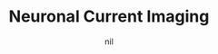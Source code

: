 ---
title: "Neuronal Current Imaging"
project_id: 
date: nil
conference_id: ""
presenters:
   - peter_bandettini
summary: "<p>High Field Workshop, University of Minnesota</p>"
file: /assets/presentations/T141.ppt
filename: T141.ppt
layout: presentation
---